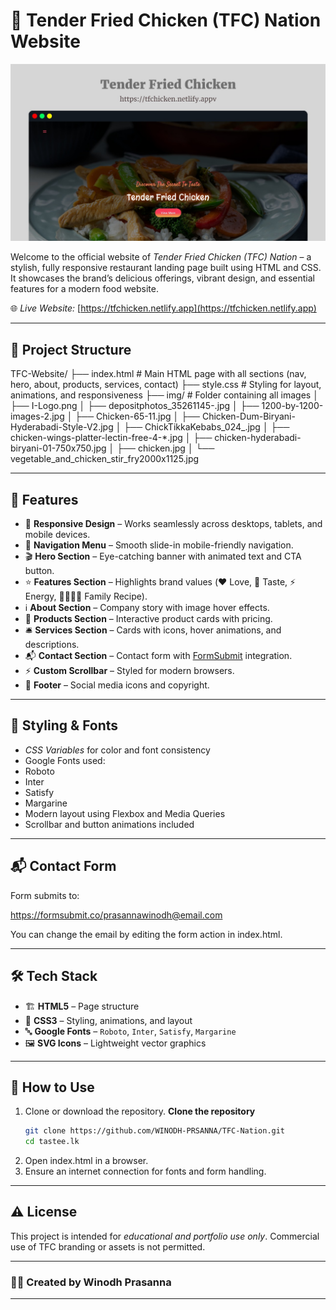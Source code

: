 # 🍗 Tender Fried Chicken (TFC) Nation Website

<img src="IMG-20250824-WA0000.jpg">

Welcome to the official website of *Tender Fried Chicken (TFC) Nation* – a stylish, fully responsive restaurant landing page built using HTML and CSS. It showcases the brand’s delicious offerings, vibrant design, and essential features for a modern food website.

🌐 *Live Website:* [https://tfchicken.netlify.app](https://tfchicken.netlify.app)

---

## 📁 Project Structure

TFC-Website/ ├── index.html             # Main HTML page with all sections (nav, hero, about, products, services, contact) ├── style.css              # Styling for layout, animations, and responsiveness ├── img/                   # Folder containing all images │   ├── I-Logo.png │   ├── depositphotos_35261145-.jpg │   ├── 1200-by-1200-images-2.jpg │   ├── Chicken-65-11.jpg │   ├── Chicken-Dum-Biryani-Hyderabadi-Style-V2.jpg │   ├── ChickTikkaKebabs_024_.jpg │   ├── chicken-wings-platter-lectin-free-4-*.jpg │   ├── chicken-hyderabadi-biryani-01-750x750.jpg │   ├── chicken.jpg │   └── vegetable_and_chicken_stir_fry2000x1125.jpg

---

## 🚀 Features  

- 📱 **Responsive Design** – Works seamlessly across desktops, tablets, and mobile devices.  
- 🧭 **Navigation Menu** – Smooth slide-in mobile-friendly navigation.  
- 🎬 **Hero Section** – Eye-catching banner with animated text and CTA button.  
- ⭐ **Features Section** – Highlights brand values (❤️ Love, 🍴 Taste, ⚡ Energy, 👨‍👩‍👧‍👦 Family Recipe).  
- ℹ️ **About Section** – Company story with image hover effects.  
- 🍲 **Products Section** – Interactive product cards with pricing.  
- 🛎️ **Services Section** – Cards with icons, hover animations, and descriptions.  
- 📬 **Contact Section** – Contact form with [FormSubmit](https://formsubmit.co/) integration.  
- ⚡ **Custom Scrollbar** – Styled for modern browsers.  
- 🔗 **Footer** – Social media icons and copyright.  

---

## 🎨 Styling & Fonts

- *CSS Variables* for color and font consistency
- Google Fonts used:
- Roboto
- Inter
- Satisfy
- Margarine
- Modern layout using Flexbox and Media Queries
- Scrollbar and button animations included

---

## 📬 Contact Form

Form submits to:

https://formsubmit.co/prasannawinodh@email.com

You can change the email by editing the form action in index.html.

---

## 🛠️ Tech Stack  

- 🏗️ **HTML5** – Page structure  
- 🎨 **CSS3** – Styling, animations, and layout  
- 🔤 **Google Fonts** – `Roboto`, `Inter`, `Satisfy`, `Margarine`  
- 🖼️ **SVG Icons** – Lightweight vector graphics  

---
## 🚀 How to Use

1. Clone or download the repository.
**Clone the repository**
   ```bash
   git clone https://github.com/WINODH-PRSANNA/TFC-Nation.git
   cd tastee.lk
   ```
2. Open index.html in a browser.
3. Ensure an internet connection for fonts and form handling.

---

## ⚠ License

This project is intended for *educational and portfolio use only*. Commercial use of TFC branding or assets is not permitted.

---

### 👨‍💻 Created by Winodh Prasanna


---
